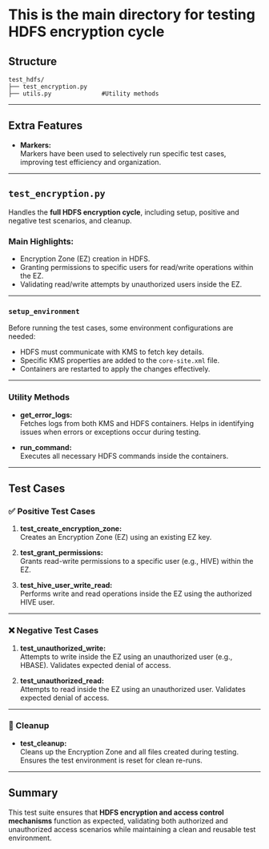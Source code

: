 # This is the main directory for testing HDFS encryption cycle 

## Structure
```
test_hdfs/
├── test_encryption.py
├── utils.py              #Utility methods
```

---

## Extra Features

- **Markers:**  
  Markers have been used to selectively run specific test cases, improving test efficiency and organization.

---

## `test_encryption.py`

Handles the **full HDFS encryption cycle**, including setup, positive and negative test scenarios, and cleanup.

### Main Highlights:
- Encryption Zone (EZ) creation in HDFS.
- Granting permissions to specific users for read/write operations within the EZ.
- Validating read/write attempts by unauthorized users inside the EZ.

---

### `setup_environment`

Before running the test cases, some environment configurations are needed:
- HDFS must communicate with KMS to fetch key details.
- Specific KMS properties are added to the `core-site.xml` file.
- Containers are restarted to apply the changes effectively.

---

### Utility Methods

- **get_error_logs:**  
  Fetches logs from both KMS and HDFS containers. Helps in identifying issues when errors or exceptions occur during testing.

- **run_command:**  
  Executes all necessary HDFS commands inside the containers.

---

## Test Cases

### ✅ Positive Test Cases

1. **test_create_encryption_zone:**  
   Creates an Encryption Zone (EZ) using an existing EZ key.

2. **test_grant_permissions:**  
   Grants read-write permissions to a specific user (e.g., HIVE) within the EZ.

3. **test_hive_user_write_read:**  
   Performs write and read operations inside the EZ using the authorized HIVE user.

---

### ❌ Negative Test Cases

1. **test_unauthorized_write:**  
   Attempts to write inside the EZ using an unauthorized user (e.g., HBASE). Validates expected denial of access.

2. **test_unauthorized_read:**  
   Attempts to read inside the EZ using an unauthorized user. Validates expected denial of access.

---

### 🧹 Cleanup

- **test_cleanup:**  
  Cleans up the Encryption Zone and all files created during testing.  
  Ensures the test environment is reset for clean re-runs.

---

## Summary

This test suite ensures that **HDFS encryption and access control mechanisms** function as expected, validating both authorized and unauthorized access scenarios while maintaining a clean and reusable test environment.





